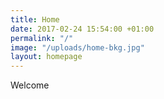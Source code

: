 ```yaml
---
title: Home
date: 2017-02-24 15:54:00 +01:00
permalink: "/"
image: "/uploads/home-bkg.jpg"
layout: homepage
---
```


Welcome